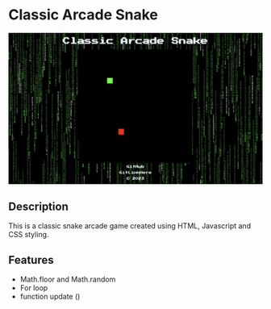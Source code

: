 # Classic Arcade Snake 
[![screen shot of the site](./images/arcadeSnakeImage.png)](https://github.com/Kevindietme/project-snake-game)

## Description 

This is a classic snake arcade game created using HTML, Javascript and CSS styling. 

## Features

* Math.floor and Math.random
* For loop 
* function update ()
